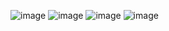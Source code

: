 ![image](https://github.com/UserQA07/Tallinn-Learning/assets/144763744/2f11698d-5ee7-4f8e-871b-19bd97ecb24b)
![image](https://github.com/UserQA07/Tallinn-Learning/assets/144763744/87b3750b-a3a4-4256-b300-b3af0337c52d)
![image](https://github.com/UserQA07/Tallinn-Learning/assets/144763744/07f44e4e-e813-478a-b214-0d8831987a6b)
![image](https://github.com/UserQA07/Tallinn-Learning/assets/144763744/3d9085e2-fef1-4c93-ba13-ca1cda5dc3f2)

